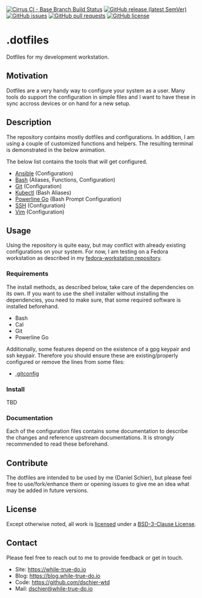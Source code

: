 <!--
reference: https://www.makeareadme.com/
reference: https://commonmark.org/
-->

[![Cirrus CI - Base Branch Build Status](https://img.shields.io/cirrus/github/dschier-wtd/.dotfiles?logo=Cirrus-ci)](https://cirrus-ci.com/github/dschier-wtd/.dotfiles)
[![GitHub release (latest SemVer)](https://img.shields.io/github/v/release/dschier-wtd/.dotfiles?logo=GitHub&label=Release&sort=semver)](https://github.com/dschier-wtd/.dotfiles/releases)
[![GitHub issues](https://img.shields.io/github/issues/dschier-wtd/.dotfiles)](https://github.com/dschier-wtd/.dotfiles/issues)
[![GitHub pull requests](https://img.shields.io/github/issues-pr/dschier-wtd/.dotfiles)](https://github.com/dschier-wtd/.dotfiles/pulls)
[![GitHub license](https://img.shields.io/github/license/dschier-wtd/.dotfiles)](https://github.com/dschier-wtd/.dotfiles/blob/main/LICENSE)

# .dotfiles

Dotfiles for my development workstation.

## Motivation

Dotfiles are a very handy way to configure your system as a user. Many tools
do support the configuration in simple files and I want to have these in sync
accross devices or on hand for a new setup.

## Description

The repository contains mostly dotfiles and configurations. In addition, I am
using a couple of customized functions and helpers. The resulting terminal is
demonstrated in the below animation.

<!-- TODO: screenrecording.gif
![Screencast]()
-->

The below list contains the tools that will get configured.

- [Ansible](https://www.ansible.com/) (Configuration)
- [Bash](https://www.gnu.org/software/bash/) (Aliases, Functions, Configuration)
- [Git](https://git-scm.com/) (Configuration)
- [Kubectl](https://kubernetes.io/docs/reference/kubectl/overview/) (Bash Aliases)
- [Powerline Go](https://github.com/justjanne/powerline-go) (Bash Prompt Configuration)
- [SSH](https://www.openssh.com/) (Configuration)
- [Vim](https://www.vim.org/) (Configuration)

## Usage

Using the repository is quite easy, but may conflict with already existing
configurations on your system. For now, I am testing on a Fedora workstation
as described in my
[fedora-workstation repository](https://github.com/dschier-wtd/fedora-workstation).

### Requirements

The install methods, as described below, take care of the dependencies on its
own. If you want to use the shell installer without installing the dependencies,
you need to make sure, that some required software is installed beforehand.

- Bash
- Cal
- Git
- Powerline Go

Additionally, some features depend on the existence of a gpg keypair and
ssh keypair. Therefore you should ensure these are existing/properly configured
or remove the lines from some files:

- [.gitconfig](./config/git/.gitconfig)

### Install

TBD

### Documentation

Each of the configuration files contains some documentation to describe the
changes and reference upstream documentations. It is strongly recommended to
read these beforehand.

## Contribute

The dotfiles are intended to be used by me (Daniel Schier), but please feel free
to use/fork/enhance them or opening issues to give me an idea what may be added
in future versions.

## License

Except otherwise noted, all work is [licensed](LICENSE) under a
[BSD-3-Clause License](https://opensource.org/licenses/BSD-3-Clause).

## Contact

Please feel free to reach out to me to provide feedback or get in touch.

- Site: <https://while-true-do.io>
- Blog: <https://blog.while-true-do.io>
- Code: <https://github.com/dschier-wtd>
- Mail: [dschier@while-true-do.io](mailto:dschier@while-true-do.io)
